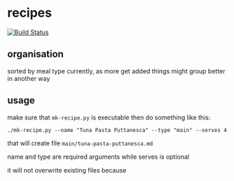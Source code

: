 # recipes

[![Build Status](https://travis-ci.org/davidmn/recipes.svg?branch=master)](https://travis-ci.org/davidmn/recipes)

## organisation
sorted by meal type currently, as more get added things might group better in another way

## usage
make sure that `mk-recipe.py` is executable then do something like this:
```
./mk-recipe.py --name "Tuna Pasta Puttanesca" --type "main" --serves 4
```
that will create file `main/tuna-pasta-puttanesca.md`

name and type are required arguments while serves is optional

it will not overwrite existing files because
